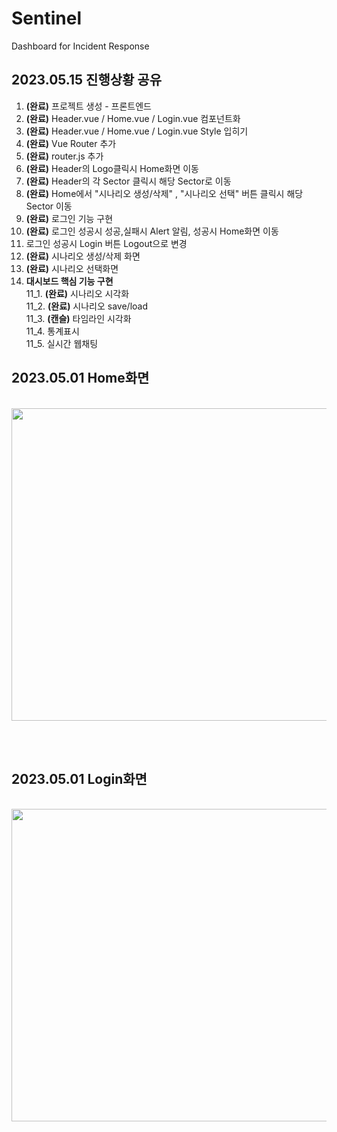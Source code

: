 # Sentinel
Dashboard for Incident Response


## 2023.05.15 진행상황 공유

1. <strong>(완료)</strong> 프로젝트 생성 - 프론트엔드
2. <strong>(완료)</strong> Header.vue / Home.vue / Login.vue 컴포넌트화
3. <strong>(완료)</strong> Header.vue / Home.vue / Login.vue Style 입히기
3. <strong>(완료)</strong> Vue Router 추가
4. <strong>(완료)</strong> router.js 추가
5. <strong>(완료)</strong> Header의 Logo클릭시 Home화면 이동
6. <strong>(완료)</strong> Header의 각 Sector 클릭시 해당 Sector로 이동
7. <strong>(완료)</strong> Home에서 "시나리오 생성/삭제" , "시나리오 선택" 버튼 클릭시 해당 Sector 이동
8. <strong>(완료)</strong> 로그인 기능 구현
9. <strong>(완료)</strong> 로그인 성공시 성공,실패시 Alert 알림, 성공시 Home화면 이동
9. 로그인 성공시 Login 버튼 Logout으로 변경
9. <strong>(완료)</strong> 시나리오 생성/삭제 화면
10. <strong>(완료)</strong> 시나리오 선택화면
11. <strong>대시보드 핵심 기능 구현</strong>
  <br>11_1. <strong>(완료)</strong> 시나리오 시각화
  <br>11_2. <strong>(완료)</strong> 시나리오 save/load
  <br>11_3. <strong>(캔슬)</strong> 타임라인 시각화
  <br>11_4. 통계표시
  <br>11_5. 실시간 웹채팅

## 2023.05.01 Home화면
<br>
<img src="https://postfiles.pstatic.net/MjAyMzA1MDFfNSAg/MDAxNjgyOTQ0MjQwMzgz.mXAwJtHLTG5lwolFVkVRpnINaHyO7nZJxQa4oPbLOfAg.seDWuOoDt0YmtUHSdQIm1orJoUXTAC1bwFhdWP1BmzEg.PNG.rhgustmd5/image.png?type=w773" width="800" height="500"/>

<br><br>
## 2023.05.01 Login화면
<br>
<img src="https://postfiles.pstatic.net/MjAyMzA1MDFfMTgx/MDAxNjgyOTQ0MjYwMzAy.8arTUn-ZEvPeaW2mW05hc3TCcLO4yzjAKF739cWfdUAg.zDsabtd86lJrGQSIC-V-hsPvQsOQ9cU26zXa4zcYIEsg.PNG.rhgustmd5/image.png?type=w773"  width="800" height="500"/>
